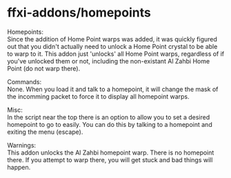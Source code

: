 # ffxi-addons/homepoints  
Homepoints:  
Since the addition of Home Point warps was added, it was quickly figured out that you didn't actually need to unlock a Home Point crystal to be able to warp to it. This addon just 'unlocks' all Home Point warps, regardless of if you've unlocked them or not, including the non-existant Al Zahbi Home Point (do not warp there).

Commands:  
None. When you load it and talk to a homepoint, it will change the mask of the incomming packet to force it to display all homepoint warps. 

Misc:  
In the script near the top there is an option to allow you to set a desired homepoint to go to easily. You can do this by talking to a homepoint and exiting the menu (escape).   
  
Warnings:  
This addon unlocks the Al Zahbi homepoint warp. There is no homepoint there. If you attempt to warp there, you will get stuck and bad things will happen.